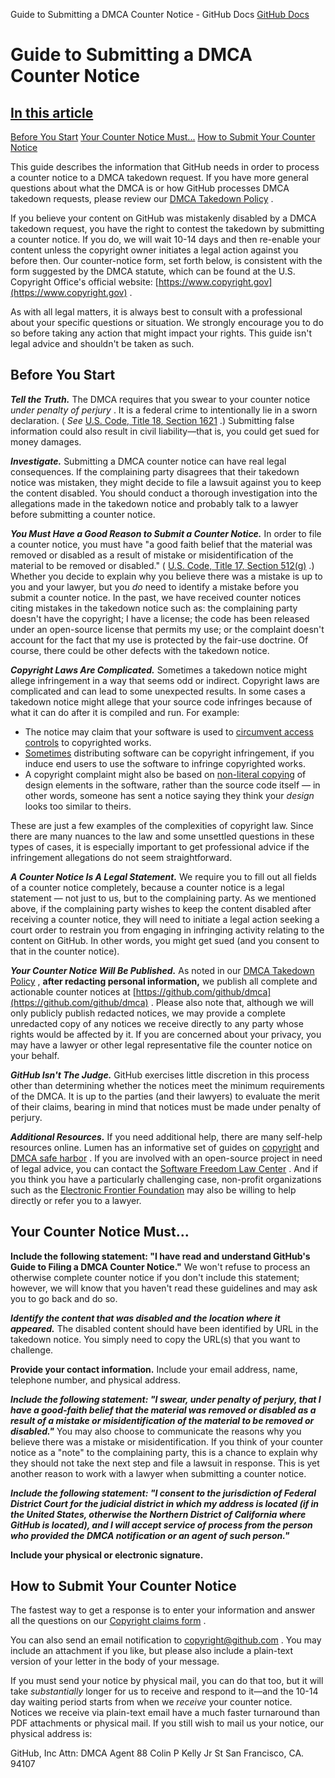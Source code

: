 Guide to Submitting a DMCA Counter Notice - GitHub Docs
[GitHub Docs](/en)

# Guide to Submitting a DMCA Counter Notice

## [In this article](/github/site-policy/guide-to-submitting-a-dmca-counter-notice#in-this-article)
[Before You Start](#before-you-start)
[Your Counter Notice Must...](#your-counter-notice-must)
[How to Submit Your Counter Notice](#how-to-submit-your-counter-notice)

This guide describes the information that GitHub needs in order to process a counter notice to a DMCA takedown request. If you have more general questions about what the DMCA is or how GitHub processes DMCA takedown requests, please review our
[DMCA Takedown Policy](/en/articles/dmca-takedown-policy)
.

If you believe your content on GitHub was mistakenly disabled by a DMCA takedown request, you have the right to contest the takedown by submitting a counter notice. If you do, we will wait 10-14 days and then re-enable your content unless the copyright owner initiates a legal action against you before then. Our counter-notice form, set forth below, is consistent with the form suggested by the DMCA statute, which can be found at the U.S. Copyright Office's official website:
[https://www.copyright.gov](https://www.copyright.gov)
.

As with all legal matters, it is always best to consult with a professional about your specific questions or situation. We strongly encourage you to do so before taking any action that might impact your rights. This guide isn't legal advice and shouldn't be taken as such.

## Before You Start

***Tell the Truth.***
The DMCA requires that you swear to your counter notice
*under penalty of perjury*
. It is a federal crime to intentionally lie in a sworn declaration. (
*See*
[U.S. Code, Title 18, Section 1621](https://www.gpo.gov/fdsys/pkg/USCODE-2011-title18/html/USCODE-2011-title18-partI-chap79-sec1621.htm)
.) Submitting false information could also result in civil liability—that is, you could get sued for money damages.

***Investigate.***
Submitting a DMCA counter notice can have real legal consequences. If the complaining party disagrees that their takedown notice was mistaken, they might decide to file a lawsuit against you to keep the content disabled. You should conduct a thorough investigation into the allegations made in the takedown notice and probably talk to a lawyer before submitting a counter notice.

***You Must Have a Good Reason to Submit a Counter Notice.***
In order to file a counter notice, you must have "a good faith belief that the material was removed or disabled as a result of mistake or misidentification of the material to be removed or disabled." (
[U.S. Code, Title 17, Section 512(g)](https://www.copyright.gov/title17/92chap5.html#512)
.) Whether you decide to explain why you believe there was a mistake is up to you and your lawyer, but you
*do*
need to identify a mistake before you submit a counter notice. In the past, we have received counter notices citing mistakes in the takedown notice such as: the complaining party doesn't have the copyright; I have a license; the code has been released under an open-source license that permits my use; or the complaint doesn't account for the fact that my use is protected by the fair-use doctrine. Of course, there could be other defects with the takedown notice.

***Copyright Laws Are Complicated.***
Sometimes a takedown notice might allege infringement in a way that seems odd or indirect. Copyright laws are complicated and can lead to some unexpected results. In some cases a takedown notice might allege that your source code infringes because of what it can do after it is compiled and run. For example:

- The notice may claim that your software is used to
[circumvent access controls](https://www.copyright.gov/title17/92chap12.html)
to copyrighted works.
- [Sometimes](https://www.copyright.gov/docs/mgm/)
distributing software can be copyright infringement, if you induce end users to use the software to infringe copyrighted works.
- A copyright complaint might also be based on
[non-literal copying](https://en.wikipedia.org/wiki/Substantial_similarity)
of design elements in the software, rather than the source code itself — in other words, someone has sent a notice saying they think your
*design*
looks too similar to theirs.

These are just a few examples of the complexities of copyright law. Since there are many nuances to the law and some unsettled questions in these types of cases, it is especially important to get professional advice if the infringement allegations do not seem straightforward.

***A Counter Notice Is A Legal Statement.***
We require you to fill out all fields of a counter notice completely, because a counter notice is a legal statement — not just to us, but to the complaining party. As we mentioned above, if the complaining party wishes to keep the content disabled after receiving a counter notice, they will need to initiate a legal action seeking a court order to restrain you from engaging in infringing activity relating to the content on GitHub. In other words, you might get sued (and you consent to that in the counter notice).

***Your Counter Notice Will Be Published.***
As noted in our
[DMCA Takedown Policy](/en/articles/dmca-takedown-policy#d-transparency)
,
**after redacting personal information,**
we publish all complete and actionable counter notices at
[https://github.com/github/dmca](https://github.com/github/dmca)
. Please also note that, although we will only publicly publish redacted notices, we may provide a complete unredacted copy of any notices we receive directly to any party whose rights would be affected by it. If you are concerned about your privacy, you may have a lawyer or other legal representative file the counter notice on your behalf.

***GitHub Isn't The Judge.***
GitHub exercises little discretion in this process other than determining whether the notices meet the minimum requirements of the DMCA. It is up to the parties (and their lawyers) to evaluate the merit of their claims, bearing in mind that notices must be made under penalty of perjury.

***Additional Resources.***
If you need additional help, there are many self-help resources online. Lumen has an informative set of guides on
[copyright](https://www.lumendatabase.org/topics/5)
and
[DMCA safe harbor](https://www.lumendatabase.org/topics/14)
. If you are involved with an open-source project in need of legal advice, you can contact the
[Software Freedom Law Center](https://www.softwarefreedom.org/about/contact/)
. And if you think you have a particularly challenging case, non-profit organizations such as the
[Electronic Frontier Foundation](https://www.eff.org/pages/legal-assistance)
may also be willing to help directly or refer you to a lawyer.

## Your Counter Notice Must...

**Include the following statement: "I have read and understand GitHub's Guide to Filing a DMCA Counter Notice."**
We won't refuse to process an otherwise complete counter notice if you don't include this statement; however, we will know that you haven't read these guidelines and may ask you to go back and do so.

***Identify the content that was disabled and the location where it appeared.***
The disabled content should have been identified by URL in the takedown notice. You simply need to copy the URL(s) that you want to challenge.

**Provide your contact information.**
Include your email address, name, telephone number, and physical address.

***Include the following statement: "I swear, under penalty of perjury, that I have a good-faith belief that the material was removed or disabled as a result of a mistake or misidentification of the material to be removed or disabled."***
You may also choose to communicate the reasons why you believe there was a mistake or misidentification. If you think of your counter notice as a "note" to the complaining party, this is a chance to explain why they should not take the next step and file a lawsuit in response. This is yet another reason to work with a lawyer when submitting a counter notice.

***Include the following statement: "I consent to the jurisdiction of Federal District Court for the judicial district in which my address is located (if in the United States, otherwise the Northern District of California where GitHub is located), and I will accept service of process from the person who provided the DMCA notification or an agent of such person."***

**Include your physical or electronic signature.**

## How to Submit Your Counter Notice

The fastest way to get a response is to enter your information and answer all the questions on our
[Copyright claims form](https://github.com/contact/dmca)
.

You can also send an email notification to
[copyright@github.com](mailto:copyright@github.com)
. You may include an attachment if you like, but please also include a plain-text version of your letter in the body of your message.

If you must send your notice by physical mail, you can do that too, but it will take
*substantially*
longer for us to receive and respond to it—and the 10-14 day waiting period starts from when we
*receive*
your counter notice. Notices we receive via plain-text email have a much faster turnaround than PDF attachments or physical mail. If you still wish to mail us your notice, our physical address is:

GitHub, Inc
Attn: DMCA Agent
88 Colin P Kelly Jr St
San Francisco, CA. 94107
